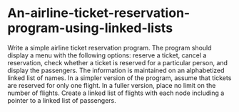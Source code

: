 # An-airline-ticket-reservation-program-using-linked-lists

Write a simple airline ticket reservation program. The program should display a
menu with the following options: reserve a ticket, cancel a reservation, check
whether a ticket is reserved for a particular person, and display the passengers.
The information is maintained on an alphabetized linked list of names. In a
simpler version of the program, assume that tickets are reserved for only one
flight. In a fuller version, place no limit on the number of flights. Create a linked
list of flights with each node including a pointer to a linked list of passengers. 
